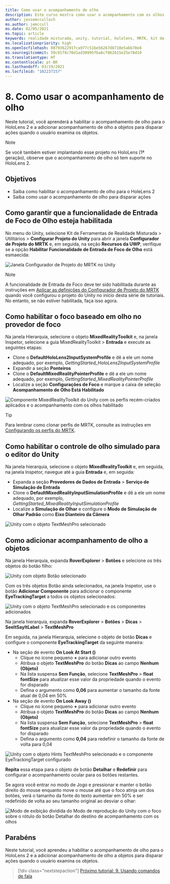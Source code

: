 ```yaml
---
title: Como usar o acompanhamento de olho
description: Este curso mostra como usar o acompanhamento com os olhos em seus aplicativos de realidade misturada com o MRTK (Kit de Ferramentas de Realidade Misturada).
author: jessemcculloch
ms.author: jemccull
ms.date: 02/05/2021
ms.topic: article
keywords: realidade misturada, unity, tutorial, hololens, MRTK, kit de ferramentas de realidade misturada, UWP, acompanhamento do olho
ms.localizationpriority: high
ms.openlocfilehash: 08793622917ca977c51be56267d8710e5abb78e8
ms.sourcegitcommit: 59c91f8c70d1ad30995fba6cf862615e25e78d10
ms.translationtype: HT
ms.contentlocale: pt-BR
ms.lasthandoff: 03/19/2021
ms.locfileid: "102237157"
---
```

# <a name="8-using-eye-tracking"></a>8. Como usar o acompanhamento de olho

Neste tutorial, você aprenderá a habilitar o acompanhamento de olho para o HoloLens 2 e a adicionar acompanhamento de olho a objetos para disparar ações quando o usuário examina os objetos.

> [!NOTE]
> Se você também estiver implantando esse projeto no HoloLens (1ª geração), observe que o acompanhamento de olho só tem suporte no HoloLens 2.

## <a name="objectives"></a>Objetivos

* Saiba como habilitar o acompanhamento de olho para o HoleLens 2
* Saiba como usar o acompanhamento de olho para disparar ações

## <a name="ensuring-the-eye-gaze-input-capability-is-enabled"></a>Como garantir que a funcionalidade de Entrada de Foco de Olho esteja habilitada

No menu do Unity, selecione Kit de Ferramentas de Realidade Misturada > Utilitários > **Configurar Projeto do Unity** para abrir a janela **Configurador de Projeto do MRTK** e, em seguida, na seção **Recursos da UWP**, verifique se a opção **Habilitar Funcionalidade de Entrada de Foco de Olho** está esmaecida:

![Janela Configurador de Projeto do MRTK no Unity](images/mr-learning-base/base-08-section1-step1-1.png)

> [!NOTE]
> A funcionalidade de Entrada de Foco deve ter sido habilitada durante as instruções em [Aplicar as definições do Configurador de Projeto do MRTK](mr-learning-base-02.md#creating-and-configuring-the-scene) quando você configurou o projeto do Unity no início desta série de tutoriais. No entanto, se não estiver habilitada, faça isso agora.

## <a name="enabling-eye-based-gaze-in-the-gaze-provider"></a>Como habilitar o foco baseado em olho no provedor de foco

Na janela Hierarquia, selecione o objeto **MixedRealityToolkit** e, na janela Inspetor, selecione a guia MixedRealityToolkit > **Entrada** e execute as seguintes etapas:

* Clone o **DefaultHoloLens2InputSystemProfile** e dê a ele um nome adequado, por exemplo, _GettingStarted_HoloLens2InputSystemProfile_
* Expandir a seção **Ponteiros**
* Clone o **DefaultMixedRealityPointerProfile** e dê a ele um nome adequado, por exemplo, _GettingStarted_MixedRealityPointerProfile_
* Localize a seção **Configurações de Foco** e marque a caixa de seleção **Acompanhamento de Olho Está Habilitado**

![Componente MixedRealityToolkit do Unity com os perfis recém-criados aplicados e o acompanhamento com os olhos habilitado](images/mr-learning-base/base-08-section2-step1-1.png)

> [!TIP]
> Para lembrar como clonar perfis de MRTK, consulte as instruções em [Configurando os perfis do MRTK](mr-learning-base-03.md).

## <a name="enabling-simulated-eye-tracking-for-the-unity-editor"></a>Como habilitar o controle de olho simulado para o editor do Unity

Na janela hierarquia, selecione o objeto **MixedRealityToolkit** e, em seguida, na janela Inspetor, navegue até a guia **Entrada** e, em seguida:

* Expanda a seção **Provedores de Dados de Entrada** > **Serviço de Simulação de Entrada**
* Clone o **DefaultMixedRealityInputSimulationProfile** e dê a ele um nome adequado, por exemplo, _GettingStarted_MixedRealityInputSimulationProfile_
* Localize a **Simulação de Olhar** e configure o **Modo de Simulação de Olhar Padrão** como **Eixo Dianteiro da Câmera**

![Unity com o objeto TextMeshPro selecionado](images/mr-learning-base/base-08-section3-step1-1.png)

## <a name="adding-eye-tracking-to-objects"></a>Como adicionar acompanhamento de olho a objetos

Na janela Hierarquia, expanda **RoverExplorer** > **Botões** e selecione os três objetos do botão filho:

![Unity com objeto Botão selecionado](images/mr-learning-base/base-08-section4-step1-1.png)

Com os três objetos Botão ainda selecionados, na janela Inspetor, use o botão **Adicionar Componente** para adicionar o componente **EyeTrackingTarget** a todos os objetos selecionados:

![Unity com o objeto TextMeshPro selecionado e os componentes adicionados](images/mr-learning-base/base-08-section4-step1-2.png)

Na janela hierarquia, expanda **RoverExplorer** > **Botões** > **Dicas** > **SeeItSayItLabel** > **TextMeshPro**

Em seguida, na janela Hierarquia, selecione o objeto de botão **Dicas** e configure o componente **EyeTrackingTarget** da seguinte maneira:

* Na seção de evento **On Look At Start ()**
  * Clique no ícone pequeno **+** para adicionar outro evento
  * Atribua o objeto **TextMeshPro** do botão **Dicas** ao campo **Nenhum (Objeto)**
  * Na lista suspensa **Sem Função**, selecione **TextMeshPro** > **float fontSize** para atualizar esse valor da propriedade quando o evento for disparado
  * Defina o argumento como **0,06** para aumentar o tamanho da fonte atual de 0,04 em 50%
* Na seção de evento **On Look Away ()**
  * Clique no ícone pequeno **+** para adicionar outro evento
  * Atribua o objeto **TextMeshPro** do botão **Dicas** ao campo **Nenhum (Objeto)**
  * Na lista suspensa **Sem Função**, selecione **TextMeshPro** > **float fontSize** para atualizar esse valor da propriedade quando o evento for disparado
  * Defina o argumento como **0,04** para redefinir o tamanho da fonte de volta para 0,04

![Unity com o objeto Hints TextMeshPro selecionado e o componente EyeTrackingTarget configurado](images/mr-learning-base/base-08-section4-step1-3.png)

**Repita** essa etapa para o objeto de botão **Detalhar** e **Redefinir** para configurar o acompanhamento ocular para os botões restantes.

Se agora você entrar no modo de Jogo e pressionar e manter o botão direito do mouse enquanto move o mouse até que o foco atinja um dos botões, verá o tamanho da fonte do texto aumentar em 50% e ser redefinido de volta ao seu tamanho original ao desviar o olhar:

![Modo de exibição dividida do Modo de reprodução do Unity com o foco sobre o rótulo do botão Detalhar do destino de acompanhamento com os olhos](images/mr-learning-base/base-08-section4-step1-4.png)

## <a name="congratulations"></a>Parabéns

Neste tutorial, você aprendeu a habilitar o acompanhamento de olho para o HoloLens 2 e a adicionar acompanhamento de olho a objetos para disparar ações quando o usuário examina os objetos.

> [!div class="nextstepaction"]
> [Próximo tutorial: 9. Usando comandos de fala](mr-learning-base-09.md)
